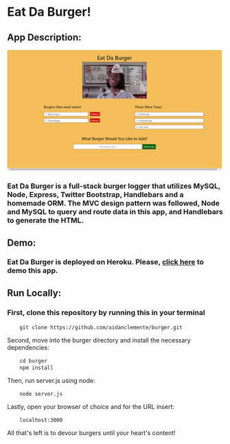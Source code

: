 # Eat Da Burger!

## App Description:

<img style="width: 500px" src="public/assets/img/appPic.png" alt="application picture">

### Eat Da Burger is a full-stack burger logger that utilizes MySQL, Node, Express, Twitter Bootstrap, Handlebars and a homemade ORM. The MVC design pattern was followed, Node and MySQL to query and route data in this app, and Handlebars to generate the HTML.

## Demo:

### Eat Da Burger is deployed on Heroku. Please, [click here](https://lit-waters-98789.herokuapp.com/) to demo this app.

## Run Locally:

### First, clone this repository by running this in your terminal

        git clone https://github.com/aidanclemente/burger.git

Second, move into the burger directory and install the necessary dependencies:

        cd burger
        npm install

Then, run server.js using node:

        node server.js

Lastly, open your browser of choice and for the URL insert:

        localhost:3000

All that's left is to devour burgers until your heart's content!